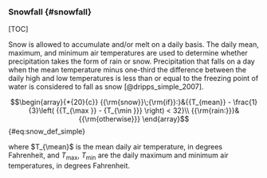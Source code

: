 
### Snowfall {#snowfall}

[TOC]

Snow is allowed to accumulate and/or melt on a daily basis. The daily mean, maximum, and minimum air temperatures are used to determine whether precipitation takes the form of rain or snow. Precipitation that falls on a day when the mean temperature minus one-third the difference between the daily high and low temperatures is less than or equal to the freezing point of water is considered to fall as snow [@dripps_simple_2007].

$$\begin{array}{*{20}{c}}
{{\rm{snow}}\;{\rm{if}}:}&{{T_{mean}} - \frac{1}{3}\left( {{T_{\max }} - {T_{\min }}} \right) < 32}\\
{{\rm{rain:}}}&{{\rm{otherwise}}}
\end{array}$$ {#eq:snow_def_simple}

where
  $T_{\mean}$ is the mean daily air temperature, in degrees Fahrenheit, and
  $T_{\max}$, $T_{\min}$ are the daily maximum and minimum air temperatures, in degrees Fahrenheit.      
